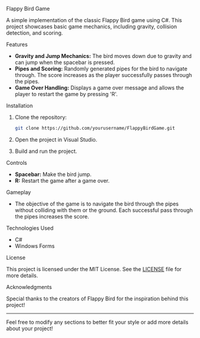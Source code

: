 

 Flappy Bird Game

A simple implementation of the classic Flappy Bird game using C#. This project showcases basic game mechanics, including gravity, collision detection, and scoring.

 Features

- **Gravity and Jump Mechanics:** The bird moves down due to gravity and can jump when the spacebar is pressed.
- **Pipes and Scoring:** Randomly generated pipes for the bird to navigate through. The score increases as the player successfully passes through the pipes.
- **Game Over Handling:** Displays a game over message and allows the player to restart the game by pressing 'R'.

 Installation

1. Clone the repository:
   ```bash
   git clone https://github.com/yourusername/FlappyBirdGame.git
   ```

2. Open the project in Visual Studio.

3. Build and run the project.

 Controls

- **Spacebar:** Make the bird jump.
- **R:** Restart the game after a game over.

 Gameplay

- The objective of the game is to navigate the bird through the pipes without colliding with them or the ground. Each successful pass through the pipes increases the score.

 Technologies Used

- C#
- Windows Forms

 License

This project is licensed under the MIT License. See the [LICENSE](LICENSE) file for more details.

 Acknowledgments

Special thanks to the creators of Flappy Bird for the inspiration behind this project!

---

Feel free to modify any sections to better fit your style or add more details about your project!
